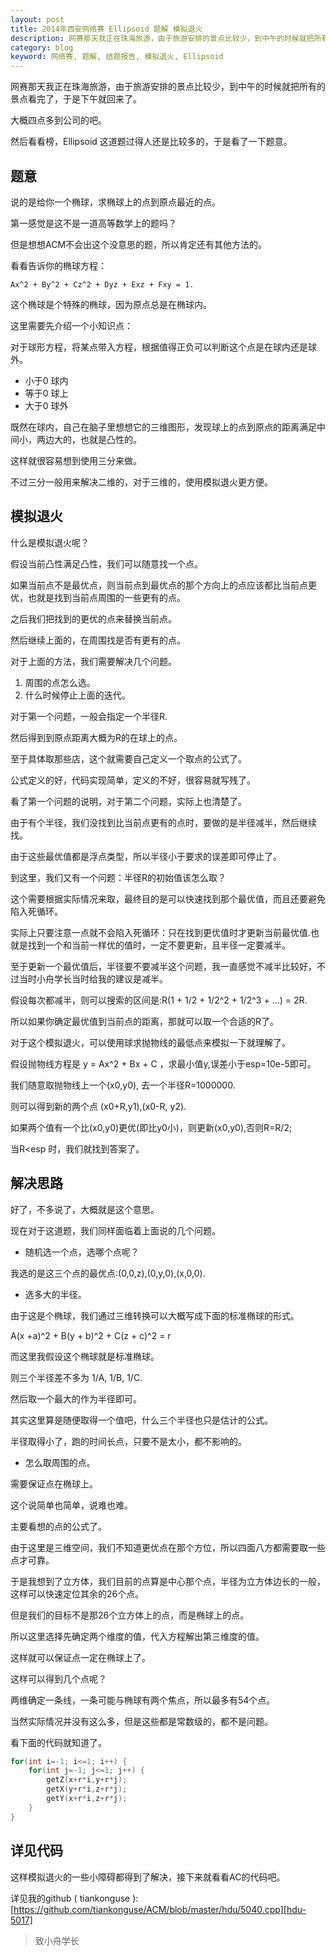 ```yaml
---
layout: post
title: 2014年西安网络赛 Ellipsoid 题解 模拟退火
description: 网赛那天我正在珠海旅游，由于旅游安排的景点比较少，到中午的时候就把所有的景点看完了，于是下午就回来了。然后看看榜，Ellipsoid 这道题过得人还是比较多的，于是看了一下题意。
category: blog
keyword: 网络赛, 题解, 结题报告, 模拟退火, Ellipsoid
---
```


网赛那天我正在珠海旅游，由于旅游安排的景点比较少，到中午的时候就把所有的景点看完了，于是下午就回来了。

大概四点多到公司的吧。

然后看看榜，Ellipsoid 这道题过得人还是比较多的，于是看了一下题意。


## 题意

说的是给你一个椭球，求椭球上的点到原点最近的点。

第一感觉是这不是一道高等数学上的题吗？

但是想想ACM不会出这个没意思的题，所以肯定还有其他方法的。

看看告诉你的椭球方程：

```
Ax^2 + By^2 + Cz^2 + Dyz + Exz + Fxy = 1.
```

这个椭球是个特殊的椭球，因为原点总是在椭球内。

这里需要先介绍一个小知识点：

对于球形方程，将某点带入方程，根据值得正负可以判断这个点是在球内还是球外。

* 小于0 球内
* 等于0 球上
* 大于0 球外


既然在球内，自己在脑子里想想它的三维图形，发现球上的点到原点的距离满足中间小，两边大的，也就是凸性的。

这样就很容易想到使用三分来做。

不过三分一般用来解决二维的，对于三维的，使用模拟退火更方便。

## 模拟退火

什么是模拟退火呢？

假设当前凸性满足凸性，我们可以随意找一个点。

如果当前点不是最优点，则当前点到最优点的那个方向上的点应该都比当前点更优，也就是找到当前点周围的一些更有的点。


之后我们把找到的更优的点来替换当前点。


然后继续上面的，在周围找是否有更有的点。

对于上面的方法，我们需要解决几个问题。

1. 周围的点怎么选。
2. 什么时候停止上面的迭代。


对于第一个问题，一般会指定一个半径R.

然后得到到原点距离大概为R的在球上的点。

至于具体取那些店，这个就需要自己定义一个取点的公式了。

公式定义的好，代码实现简单，定义的不好，很容易就写残了。

看了第一个问题的说明，对于第二个问题，实际上也清楚了。

由于有个半径，我们没找到比当前点更有的点时，要做的是半径减半，然后继续找。

由于这些最优值都是浮点类型，所以半径小于要求的误差即可停止了。

到这里，我们又有一个问题：半径R的初始值该怎么取？

这个需要根据实际情况来取，最终目的是可以快速找到那个最优值，而且还要避免陷入死循环。

实际上只要注意一点就不会陷入死循环：只在找到更优值时才更新当前最优值.也就是找到一个和当前一样优的值时，一定不要更新，且半径一定要减半。

至于更新一个最优值后，半径要不要减半这个问题，我一直感觉不减半比较好，不过当时小舟学长当时给我的建议是减半。

假设每次都减半，则可以搜索的区间是:R(1 + 1/2 + 1/2^2 + 1/2^3 + ...) = 2R.

所以如果你确定最优值到当前点的距离，那就可以取一个合适的R了。


对于这个模拟退火，可以使用球求抛物线的最低点来模拟一下就理解了。


假设抛物线方程是 y = Ax^2 + Bx + C ，求最小值y,误差小于esp=10e-5即可。

我们随意取抛物线上一个(x0,y0), 去一个半径R=1000000.

则可以得到新的两个点 (x0+R,y1),(x0-R, y2).

如果两个值有一个比(x0,y0)更优(即比y0小)，则更新(x0,y0),否则R=R/2;


当R<esp 时，我们就找到答案了。

## 解决思路

好了，不多说了，大概就是这个意思。

现在对于这道题，我们同样面临着上面说的几个问题。

* 随机选一个点，选哪个点呢？

我选的是这三个点的最优点:(0,0,z),(0,y,0),(x,0,0).


* 选多大的半径。

由于这是个椭球，我们通过三维转换可以大概写成下面的标准椭球的形式。

A(x +a)^2 + B(y + b)^2 + C(z + c)^2 = r 

而这里我假设这个椭球就是标准椭球。

则三个半径差不多为 1/A, 1/B, 1/C.

然后取一个最大的作为半径即可。

其实这里算是随便取得一个值吧，什么三个半径也只是估计的公式。

半径取得小了，跑的时间长点，只要不是太小，都不影响的。



* 怎么取周围的点。

需要保证点在椭球上。

这个说简单也简单，说难也难。

主要看想的点的公式了。

由于这里是三维空间，我们不知道更优点在那个方位，所以四面八方都需要取一些点才可靠。

于是我想到了立方体，我们目前的点算是中心那个点，半径为立方体边长的一般，这样可以快速定位其余的26个点。

但是我们的目标不是那26个立方体上的点，而是椭球上的点。

所以这里选择先确定两个维度的值，代入方程解出第三维度的值。

这样就可以保证点一定在椭球上了。


这样可以得到几个点呢？

两维确定一条线，一条可能与椭球有两个焦点，所以最多有54个点。

当然实际情况并没有这么多，但是这些都是常数级的，都不是问题。



看下面的代码就知道了。

```cpp
for(int i=-1; i<=1; i++) {
    for(int j=-1; j<=1; j++) {
        getZ(x+r*i,y+r*j);
        getX(y+r*i,z+r*j);
        getY(x+r*i,z+r*j);
    }
}
```

## 详见代码

这样模拟退火的一些小障碍都得到了解决，接下来就看看AC的代码吧。

详见我的github ( tiankonguse ):[https://github.com/tiankonguse/ACM/blob/master/hdu/5040.cpp][hdu-5017]


>    致小舟学长

[hdu-5017]: https://github.com/tiankonguse/ACM/blob/master/hdu/5017.cpp
